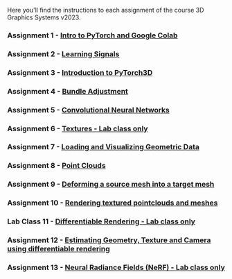 Here you'll find the instructions to each assignment of the course 3D Graphics Systems v2023.

### Assignment 1 - [Intro to PyTorch and Google Colab](assignment1.md)

### Assignment 2 - [Learning Signals](assignment2.md)

### Assignment 3 - [Introduction to PyTorch3D](assignment3.md)

### Assignment 4 - [Bundle Adjustment](assignment4.md)

### Assignment 5 - [Convolutional Neural Networks](assignment5.md)

### Assignment 6 - [Textures - Lab class only](assignment6.md)

### Assignment 7 - [Loading and Visualizing Geometric Data](assignment7.md)

### Assignment 8 - [Point Clouds](assignment8.md)

### Assignment 9 - [Deforming a source mesh into a target mesh](assignment9.md)

### Assignment 10 - [Rendering textured pointclouds and meshes](assignment10.md)

### Lab Class 11 - [Differentiable Rendering - Lab class only](differentiable_rendering.md)

### Assignment 12 - [Estimating Geometry, Texture and Camera using differentiable rendering](x_assignment9.md)

### Assignment 13 - [Neural Radiance Fields (NeRF) - Lab class only](x_assignment10.md)
